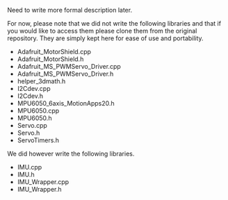 Need to write more formal description later.

For now, please note that we did not write the following libraries and that if you would like to access them please clone them from the original repository. They are simply kept here for ease of use and portability.

 - Adafruit_MotorShield.cpp
 - Adafruit_MotorShield.h
 - Adafruit_MS_PWMServo_Driver.cpp
 - Adafruit_MS_PWMServo_Driver.h
 - helper_3dmath.h
 - I2Cdev.cpp
 - I2Cdev.h
 - MPU6050_6axis_MotionApps20.h
 - MPU6050.cpp
 - MPU6050.h
 - Servo.cpp
 - Servo.h
 - ServoTimers.h

 We did however write the following libraries.
 - IMU.cpp
 - IMU.h
 - IMU_Wrapper.cpp
 - IMU_Wrapper.h